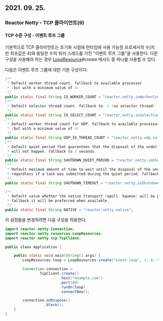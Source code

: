 ## 2021. 09. 25.

### Reactor Netty - TCP 클라이언트(9)

#### TCP 수준 구성 - 이벤트 루프 그룹

기본적으로  TCP 클라이언트는 초기화 시점에 런타임에 사용 가능한 프로세서의 수(지만 최솟값은 4)와 동일한 수의 워커 스레드를 가진 "이벤트 루프 그룹"을 사용한다. 다른 구성을 사용해야 하는 경우 [LoopResource][loopresource]#create 메서드 중 하나를 사용할 수 있다.

다음은 이벤트 루프 그룹에 대한 기본 구성이다:

```java
/**
 * Default worker thread count, fallback to available processor
 * (but with a minimum value of 4)
 */
public static final String IO_WORKER_COUNT = "reactor.netty.ioWorkerCount";
/**
 * Default selector thread count, fallback to -1 (no selector thread)
 */
public static final String IO_SELECT_COUNT = "reactor.netty.ioSelectCount";
/**
 * Default worker thread count for UDP, fallback to available processor
 * (but with a minimum value of 4)
 */
public static final String UDP_IO_THREAD_COUNT = "reactor.netty.udp.ioThreadCount";
/**
 * Default quiet period that guarantees that the disposal of the underlying LoopResources
 * will not happen, fallback to 2 seconds.
 */
public static final String SHUTDOWN_QUIET_PERIOD = "reactor.netty.ioShutdownQuietPeriod";
/**
 * Default maximum amount of time to wait until the disposal of the underlying LoopResources
 * regardless if a task was submitted during the quiet period, fallback to 15 seconds.
 */
public static final String SHUTDOWN_TIMEOUT = "reactor.netty.ioShutdownTimeout";

/**
 * Default value whether the native transport (epoll, kqueue) will be preferred,
 * fallback it will be preferred when available
 */
public static final String NATIVE = "reactor.netty.native";
```

이 설정들을 변경하려면 다음 구성을 적용한다:

```java
import reactor.netty.Connection;
import reactor.netty.resources.LoopResources;
import reactor.netty.tcp.TcpClient;

public class Application {

	public static void main(String[] args) {
		LoopResources loop = LoopResources.create("event-loop", 1, 4, true);

		Connection connection =
				TcpClient.create()
				         .host("example.com")
				         .port(80)
				         .runOn(loop)
				         .connectNow();

		connection.onDispose()
		          .block();
	}
}
```





[loopresource]: https://projectreactor.io/docs/netty/release/api/reactor/netty/resources/LoopResources.html